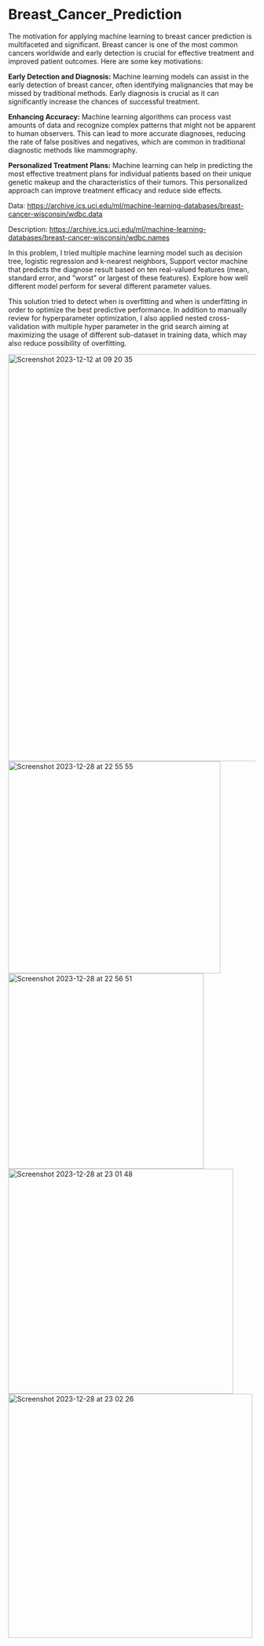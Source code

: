 # Breast_Cancer_Prediction



The motivation for applying machine learning to breast cancer prediction is multifaceted and significant. Breast cancer is one of the most common cancers worldwide and early detection is crucial for effective treatment and improved patient outcomes. Here are some key motivations:

**Early Detection and Diagnosis:** Machine learning models can assist in the early detection of breast cancer, often identifying malignancies that may be missed by traditional methods. Early diagnosis is crucial as it can significantly increase the chances of successful treatment.

**Enhancing Accuracy:** Machine learning algorithms can process vast amounts of data and recognize complex patterns that might not be apparent to human observers. This can lead to more accurate diagnoses, reducing the rate of false positives and negatives, which are common in traditional diagnostic methods like mammography.

**Personalized Treatment Plans:** Machine learning can help in predicting the most effective treatment plans for individual patients based on their unique genetic makeup and the characteristics of their tumors. This personalized approach can improve treatment efficacy and reduce side effects.

Data: https://archive.ics.uci.edu/ml/machine-learning-databases/breast-cancer-wisconsin/wdbc.data

Description: https://archive.ics.uci.edu/ml/machine-learning-databases/breast-cancer-wisconsin/wdbc.names

In this problem, I tried multiple machine learning model such as decision tree, logistic regression and k-nearest neighbors, Support vector machine that predicts the diagnose
result based on ten real-valued features (mean, standard error, and "worst" or largest of these features).
Explore how well different model perform for several different parameter values. 

This solution tried to detect when is overfitting and when is underfitting in order to optimize the best predictive performance. 
In addition to manually review for hyperparameter optimization, I also applied nested cross-validation with multiple hyper parameter in the grid search aiming at maximizing the usage of different sub-dataset in training data, which may also reduce possibility of overfitting.

<img width="829" alt="Screenshot 2023-12-12 at 09 20 35" src="https://github.com/trungle14/Breast_Cancer_Prediction/assets/143222481/7422ed4f-7515-4caa-93b1-c93a298f870d">


<img width="432" alt="Screenshot 2023-12-28 at 22 55 55" src="https://github.com/trungle14/Breast_Cancer_Prediction/assets/143222481/36d2bbe9-8493-46a6-8266-0ade1845703d">

<img width="398" alt="Screenshot 2023-12-28 at 22 56 51" src="https://github.com/trungle14/Breast_Cancer_Prediction/assets/143222481/5c93dbe0-57ee-44be-9d6e-a9464b8036eb">

<img width="458" alt="Screenshot 2023-12-28 at 23 01 48" src="https://github.com/trungle14/Breast_Cancer_Prediction/assets/143222481/507757f7-2859-47fd-9a6c-0e08abc89cef">

<img width="497" alt="Screenshot 2023-12-28 at 23 02 26" src="https://github.com/trungle14/Breast_Cancer_Prediction/assets/143222481/0a728246-5f43-48be-807b-3fd125e183a2">
